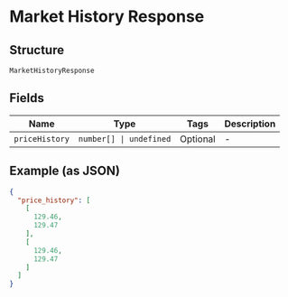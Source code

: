 
# Market History Response

## Structure

`MarketHistoryResponse`

## Fields

| Name | Type | Tags | Description |
|  --- | --- | --- | --- |
| `priceHistory` | `number[] \| undefined` | Optional | - |

## Example (as JSON)

```json
{
  "price_history": [
    [
      129.46,
      129.47
    ],
    [
      129.46,
      129.47
    ]
  ]
}
```

